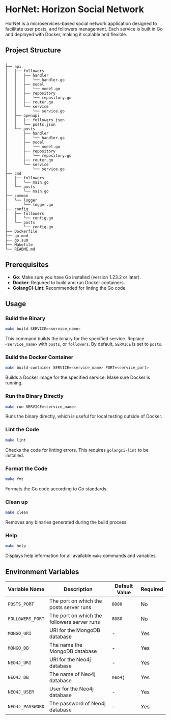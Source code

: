 # HorNet: Horizon Social Network

HorNet is a microservices-based social network application designed to facilitate user posts, and followers management. Each service is built in Go and deployed with Docker, making it scalable and flexible.

## Project Structure

```plaintext
.
├── api
│   ├── followers
│   │   ├── handler
│   │   │   └── handler.go
│   │   ├── model
│   │   │   └── model.go
│   │   ├── repository
│   │   │   └── repository.go
│   │   ├── router.go
│   │   └── service
│   │       └── service.go
│   ├── openapi
│   │   ├── followers.json
│   │   └── posts.json
│   └── posts
│       ├── handler
│       │   └── handler.go
│       ├── model
│       │   └── model.go
│       ├── repository
│       │   └── repository.go
│       ├── router.go
│       └── service
│           └── service.go
├── cmd
│   ├── followers
│   │   └── main.go
│   └── posts
│       └── main.go
├── common
│   └── logger
│       └── logger.go
├── config
│   ├── followers
│   │   └── config.go
│   └── posts
│       └── config.go
├── Dockerfile
├── go.mod
├── go.sum
├── Makefile
└── README.md
```

## Prerequisites

- **Go**: Make sure you have Go installed (version 1.23.2 or later).
- **Docker**: Required to build and run Docker containers.
- **GolangCI-Lint**: Recommended for linting the Go code.

## Usage

### Build the Binary

```sh
make build SERVICE=<service_name>
```

This command builds the binary for the specified service. Replace `<service_name>` with `posts`, or `followers`. By default, `SERVICE` is set to `posts`.

### Build the Docker Container

```sh
make build-container SERVICE=<service_name> PORT=<service_port>
```

Builds a Docker image for the specified service. Make sure Docker is running.

### Run the Binary Directly

```sh
make run SERVICE=<service_name>
```

Runs the binary directly, which is useful for local testing outside of Docker.

### Lint the Code

```sh
make lint
```

Checks the code for linting errors. This requires `golangci-lint` to be installed.

### Format the Code

```sh
make fmt
```

Formats the Go code according to Go standards.

### Clean up

```sh
make clean
```

Removes any binaries generated during the build process.

### Help

```sh
make help
```

Displays help information for all available `make` commands and variables.


## Environment Variables


| Variable Name        | Description                          | Default Value | Required |
|----------------------|--------------------------------------|---------------|----------|
| `POSTS_PORT`               | The port on which the posts server runs    | `8080`        | No       |
| `FOLLOWERS_PORT`               | The port on which the followers server runs    | `8080`        | No       |
| `MONGO_URI`       | URI for the MongoDB database      | -             | Yes      |
| `MONGO_DB`       | The name the MongoDB database      | -             | Yes      |
| `NEO4J_URI`           | URI for the Neo4j database | - | Yes       |
| `NEO4J_DB`           | The name of Neo4j database | `neo4j` | Yes       |
| `NEO4J_USER`           | User for the Neo4j database | - | Yes       |
| `NEO4J_PASSWORD`           | The password of Neo4j database | - | Yes       |